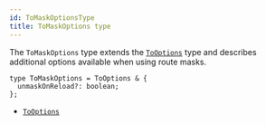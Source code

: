 ```yaml
---
id: ToMaskOptionsType
title: ToMaskOptions type
---
```


The `ToMaskOptions` type extends the [`ToOptions`](../ToOptionsType.md) type and describes additional options available when using route masks.

```tsx
type ToMaskOptions = ToOptions & {
  unmaskOnReload?: boolean;
};
```

- [`ToOptions`](../ToOptionsType.md)
